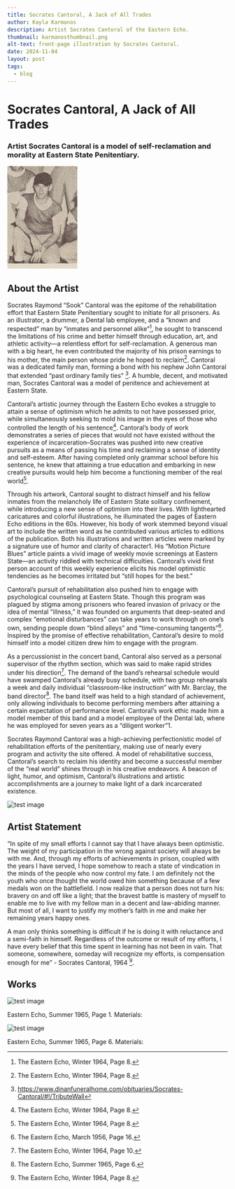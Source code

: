 ```yaml
---
title: Socrates Cantoral, A Jack of All Trades
author: Kayla Karmanos
description: Artist Socrates Cantoral of the Eastern Echo.
thumbnail: karmanosthumbnail.png
alt-text: front-page illustration by Socrates Cantoral.
date: 2024-11-04
layout: post
tags:
  - blog
---
```

# Socrates Cantoral, A Jack of All Trades
### Artist Socrates Cantoral is a model of self-reclamation and morality at Eastern State Penitentiary.
![Alt text](/assets/img/Echo-Fall-1966-page-036.jpeg)
## About the Artist
Socrates Raymond “Sook” Cantoral was the epitome of the rehabilitation effort that Eastern State Penitentiary sought to initiate for all prisoners. As an illustrator, a drummer, a Dental lab employee, and a “known and respected” man by “inmates and personnel alike”[^1], he sought to transcend the limitations of his crime and better himself through education, art, and athletic activity—a relentless effort for self-reclamation. A generous man with a big heart, he even contributed the majority of his prison earnings to his mother, the main person whose pride he hoped to reclaim[^1]. Cantoral was a dedicated family man, forming a bond with his nephew John Cantoral that extended “past ordinary family ties” [^2]. A humble, decent, and motivated man, Socrates Cantoral was a model of penitence and achievement at Eastern State. 

Cantoral’s artistic journey through the Eastern Echo evokes a struggle to attain a sense of optimism which he admits to not have possessed prior, while simultaneously seeking to mold his image in the eyes of those who controlled the length of his sentence[^1]. Cantoral’s body of work demonstrates a series of pieces that would not have existed without the experience of incarceration–Socrates was pushed into new creative pursuits as a means of passing his time and reclaiming a sense of identity and self-esteem. After having completed only grammar school before his sentence, he knew that attaining a true education and embarking in new creative pursuits would help him become a functioning member of the real world[^1].

Through his artwork, Cantoral sought to distract himself and his fellow inmates from the melancholy life of Eastern State solitary confinement, while introducing a new sense of optimism into their lives. With lighthearted caricatures and colorful illustrations, he illuminated the pages of Eastern Echo editions in the 60s. However, his body of work stemmed beyond visual art to include the written word as he contributed various articles to editions of the publication. Both his illustrations and written articles were marked by a signature use of humor and clarity of character1. His “Motion Picture Blues” article paints a vivid image of weekly movie screenings at Eastern State—an activity riddled with technical difficulties. Cantoral’s vivid first person account of this weekly experience elicits his model optimistic tendencies as he becomes irritated but “still hopes for the best.”

Cantoral’s pursuit of rehabilitation also pushed him to engage with psychological counseling at Eastern State. Though this program was plagued by stigma among prisoners who feared invasion of privacy or the idea of mental “illness,” it was founded on arguments that deep-seated and complex “emotional disturbances” can take years to work through on one’s own, sending people down “blind alleys” and “time-consuming tangents”[^3]. Inspired by the promise of effective rehabilitation, Cantoral’s desire to mold himself into a model citizen drew him to engage with the program.

As a percussionist in the concert band, Cantoral also served as a personal supervisor of the rhythm section, which was said to make rapid strides under his direction[^4]. The demand of the band’s rehearsal schedule would have swamped Cantoral’s already busy schedule, with two group rehearsals a week and daily individual “classroom-like instruction” with Mr. Barclay, the band director[^5]. The band itself was held to a high standard of achievement, only allowing individuals to become performing members after attaining a certain expectation of performance level. Cantoral’s work ethic made him a model member of this band and a model employee of the Dental lab, where he was employed for seven years as a “diligent worker”1.

Socrates Raymond Cantoral was a high-achieving perfectionistic model of rehabilitation efforts of the penitentiary, making use of nearly every program and activity the site offered. A model of rehabilitative success, Cantoral’s search to reclaim his identity and become a successful member of the “real world” shines through in his creative endeavors. A beacon of light, humor, and optimism, Cantoral’s illustrations and artistic accomplishments are a journey to make light of a dark incarcerated existence. 

[^1]: The Eastern Echo, Winter 1964, Page 8.

[^2]: https://www.dinanfuneralhome.com/obituaries/Socrates-Cantoral/#!/TributeWall

[^3]: The Eastern Echo, March 1956, Page 16.

[^4]: The Eastern Echo, Winter 1964, Page 10. 

[^5]: The Eastern Echo, Summer 1965, Page 6.

![test image](/assets/img/Echo-summer-1965-page1.png)

## Artist Statement

“In spite of my small efforts I cannot say that I have always been optimistic. The weight of my participation in the wrong against society will always be with me. And, through my efforts of achievements in prison, coupled with the years I have served, I hope somehow to reach a state of vindication in the minds of the people who now control my fate. I am definitely not the youth who once thought the world owed him something because of a few medals won on the battlefield. I now realize that a person does not turn his: bravery on and off like a light; that the bravest battle is mastery of myself to enable me to live with my fellow man in a decent and law-abiding manner. But most of all, I want to justify my mother’s faith in me and make her remaining years happy ones.

A man only thinks something is difficult if he is doing it with reluctance and a semi-faith in himself. Regardless of the outcome or result of my efforts, I have every belief that this time spent in learning has not been in vain. That someone, somewhere, someday will recognize my efforts, is compensation enough for me” - Socrates Cantoral, 1964 [^1].

[^1]: Williams, Thomas. “Profile of Socrates Cantoral,” The Eastern Echo, 1964.

## Works
![test image](/assets/img/Echo-summer-1965-page1.png)

Eastern Echo, Summer 1965, Page 1. Materials:

![test image](/assets/img/Echo-Summer-1965-page-06.jpeg)

Eastern Echo, Summer 1965, Page 6. Materials:
